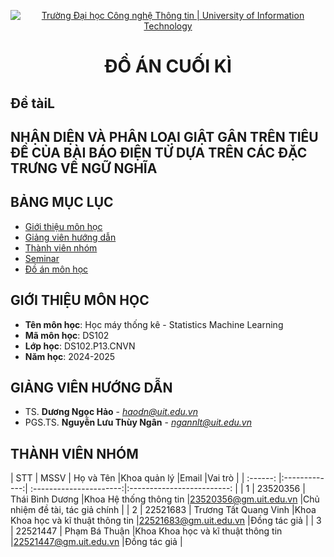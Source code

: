<p align="center">
  <a href="https://www.uit.edu.vn/" title="Trường Đại học Công nghệ Thông tin" style="border: 5;">
    <img src="https://i.imgur.com/WmMnSRt.png" alt="Trường Đại học Công nghệ Thông tin | University of Information Technology">
  </a>
</p>

<!-- Title -->
<h1 align="center"><b>ĐỒ ÁN CUỐI KÌ</b></h1>
<h2><b>Đề tàiL</b></h2>
<h2><b>NHẬN DIỆN VÀ PHÂN LOẠI GIẬT GÂN TRÊN TIÊU ĐỀ CỦA BÀI BÁO ĐIỆN TỬ DỰA TRÊN CÁC ĐẶC TRƯNG VỀ NGỮ NGHĨA</b></h2>



## BẢNG MỤC LỤC
* [ Giới thiệu môn học](#gioithieumonhoc)
* [ Giảng viên hướng dẫn](#giangvien)
* [ Thành viên nhóm](#thanhvien)
* [ Seminar](#seminar)
* [ Đồ án môn học](#doan)


## GIỚI THIỆU MÔN HỌC
<a name="gioithieumonhoc"></a>
* **Tên môn học**: Học máy thống kê - Statistics Machine Learning
* **Mã môn học**: DS102
* **Lớp học**: DS102.P13.CNVN
* **Năm học**: 2024-2025


## GIẢNG VIÊN HƯỚNG DẪN
<a name="giangvien"></a>
* TS. **Dương Ngọc Hảo** - *haodn@uit.edu.vn*
* PGS.TS. **Nguyễn Lưu Thùy Ngân** - *ngannlt@uit.edu.vn*


## THÀNH VIÊN NHÓM
<a name="thanhvien"></a>
| STT    | MSSV         | Họ và Tên              |Khoa quản lý                   |Email                   |Vai trò          |
| :------: |:-------------:| :----------------------:|:-------------------------: |
| 1      | 23520356     | Thái Bình Dương     |Khoa Hệ thống thông tin   |23520356@gm.uit.edu.vn   |Chủ nhiệm đề tài, tác giả chính  |
| 2      | 22521683     | Trương Tất Quang Vinh    |Khoa Khoa học và kĩ thuật thông tin  |22521683@gm.uit.edu.vn   |Đồng tác giả  |
| 3      | 22521447     | Phạm Bá Thuận       |Khoa Khoa học và kĩ thuật thông tin  |22521447@gm.uit.edu.vn   |Đồng tác giả  |

